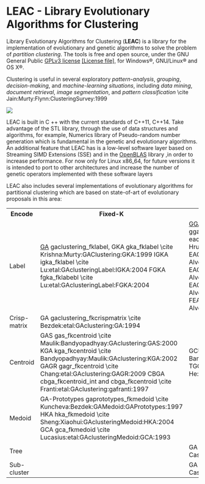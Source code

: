 # LEAC - Library Evolutionary Algorithms for Clustering

Library Evolutionary Algorithms for Clustering (**LEAC**) is a library for the implementation
of evolutionary and genetic algorithms to solve the problem of *partition clustering*.
The tools is free and open source, under the GNU General Public
[GPLv3 license](https://www.gnu.org/licenses/gpl-3.0.en.html) 
[\[License file\]](../../LICENSE),
for Windows&reg;, GNU/Linux&reg; and OS X&reg;.

Clustering is useful in several exploratory *pattern-analysis*,
*grouping*, *decision-making*, and *machine-learning situations*,
including *data mining*, *document retrieval*, *image segmentation*,
and *pattern classification*
\cite Jain:Murty:Flynn:ClusteringSurvey:1999

![](../master/doc/leac_cluster.svg)

LEAC is built in C ++ with the current standards of C++11, C++14.
Take advantage of the STL library, through the use of 
data structures and algorithms, for example,
Numerics library of Pseudo-random number generation which is 
fundamental in the genetic and evolutionary algorithms.
An additional feature that LEAC has is a low-level software layer
based on Streaming SIMD Extensions (SSE) and in the 
[OpenBLAS](http://www.openblas.net) library ,in order to
increase performance. For now only for Linux x86_64, for future
versions it is intended to port to other architectures and
increase the number of genetic operators implemented with
these software layers

LEAC also includes several implementations of evolutionary algorithms for
partitional clustering which are based on state-of-art of evolutionary
proposals in this area:

<table>
   <tr>
    <th>Encode</th>
    <th>Fixed-K</th>
    <th>Variable-K</th>
  </tr>
  <tr>
    <td>Label</td>
    <td> <a href="http://dx.doi.org/10.1016/0167-8655(96)00043-8">GA</a> gaclustering_fklabel, 
         GKA	gka_fklabel	\cite Krishna:Murty:GAClustering:GKA:1999
	 IGKA 	igka_fklabel 	\cite Lu:etal:GAclusteringLabel:IGKA:2004
	 FGKA 	fgka_fklabebl 	\cite Lu:etal:GAclusteringLabel:FGKA:2004
    </td>
    <td> <a href="http://dx.doi.org/10.1016/j.eswa.2012.02.149">GGA</a> gga_vklabeldbindex and gga_vklabelsilhouette,
         <a href="http://iospress.metapress.com/content/adhnkma5h48f1l0q/">CGA</a> cga_vklabel, 
	 EAC eac_vklabel	\cite Hruschka:etal:GAClusteringLabelKVar:EAC:2006
	 EAC I			eaci_vklabel	\cite Alves:etal:GAclusteringLabelKVar:FEAC:2006
	 EAC II			eacii_vklabel	\cite Alves:etal:GAclusteringLabelKVar:FEAC:2006
	 EAC III		eaciii_vklabel	\cite Alves:etal:GAclusteringLabelKVar:FEAC:2006
	 FEAC			feac_vklabel	\cite Alves:etal:GAclusteringLabelKVar:FEAC:2006
    </td>
   </tr>
   <tr>
    <td>Crisp-matrix</td>
     <td> GA	gaclustering_fkcrispmatrix	\cite Bezdek:etal:GAclustering:GA:1994
     </td>
     <td></td>
   </tr>
  <tr>
    <td>Centroid</td>
    <td> GAS	gas_fkcentroid	\cite Maulik:Bandyopadhyay:GAclustering:GAS:2000
         KGA	kga_fkcentroid	\cite Bandyopadhyay:Maulik:GAclustering:KGA:2002
	 GAGR	gagr_fkcentroid	\cite Chang:etal:GAclustering:GAGR:2009
	 CBGA	cbga_fkcentroid_int and cbga_fkcentroid	\cite Franti:etal:GAclustering:gafranti:1997
    </td>
    <td> GCUK	gcuk_vkcentroid	\cite Bandyopadhyay:Maulik:GACVarK:GCUK:2002,
         TGCA	tgca_vkcentroid	\cite He:Tan:GAclusteringVarK:TGCA:2012
    </td>
    </tr>
    <tr>
    <td>Medoid</td>
     <td> GA-Prototypes	gaprototypes_fkmedoid	\cite Kuncheva:Bezdek:GAMedoid:GAPrototypes:1997
          HKA	hka_fkmedoid	\cite Sheng:Xiaohui:GAclusteringMedoid:HKA:2004
          GCA	gca_fkmedoid	\cite Lucasius:etal:GAclusteringMedoid:GCA:1993
     </td>
     <td></td>
     </tr>
     <tr>
     <td>Tree</td>
     <td></td>
     <td>GA	gaclustering_vktreebinary	\cite Casillas:etal:GAclusteringVarK:GA:2003
     </tr>
     <tr>
     <td>Sub-cluster</td>
     <td></td>
     <td> GA	gaclustering_vktreebinary	\cite Casillas:etal:GAclusteringVarK:GA:2003</td>
     </tr>
     <tr>
</table>

